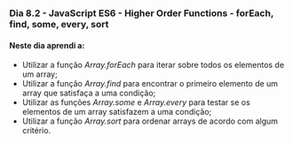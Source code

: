 ### Dia 8.2 - JavaScript ES6 - Higher Order Functions - forEach, find, some, every, sort

#### Neste dia aprendi a:

- Utilizar a função _Array.forEach_ para iterar sobre todos os elementos de um array;
- Utilizar a função _Array.find_ para encontrar o primeiro elemento de um array que satisfaça a uma condição;
- Utilizar as funções _Array.some_ e _Array.every_ para testar se os elementos de um array satisfazem a uma condição;
- Utilizar a função _Array.sort_ para ordenar arrays de acordo com algum critério.